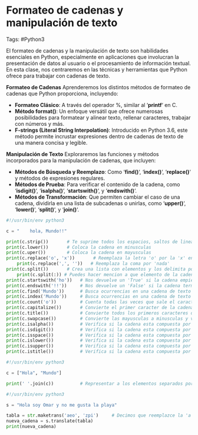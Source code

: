 # Formateo de cadenas y manipulación de texto 

Tags: #Python3 

El formateo de cadenas y la manipulación de texto son habilidades esenciales en Python, especialmente en aplicaciones que involucran la presentación de datos al usuario o el procesamiento de información textual. En esta clase, nos centraremos en las técnicas y herramientas que Python ofrece para trabajar con cadenas de texto.

**Formateo de Cadenas**
Aprenderemos los distintos métodos de formateo de cadenas que Python proporciona, incluyendo:

- **Formateo Clásico**: A través del operador %, similar al ‘**printf**‘ en C.
- **Método format()**: Un enfoque versátil que ofrece numerosas posibilidades para formatear y alinear texto, rellenar caracteres, trabajar con números y más.
- **F-strings (Literal String Interpolation)**: Introducido en Python 3.6, este método permite incrustar expresiones dentro de cadenas de texto de una manera concisa y legible.

**Manipulación de Texto**
Exploraremos las funciones y métodos incorporados para la manipulación de cadenas, que incluyen:

- **Métodos de Búsqueda y Reemplazo**: Como ‘**find()**‘, ‘**index()**‘, ‘**replace()**‘ y métodos de expresiones regulares.
- **Métodos de Prueba**: Para verificar el contenido de la cadena, como ‘**isdigit()**‘, ‘**isalpha()**‘, ‘**startswith()**‘, y ‘**endswith()**‘.
- **Métodos de Transformación**: Que permiten cambiar el caso de una cadena, dividirla en una lista de subcadenas o unirlas, como ‘**upper()**‘, ‘**lower()**‘, ‘**split()**‘, y ‘**join()**‘.


```python 
#!/usr/bin/env python3 

c = "    hola, Mundo!!"

print(c.strip())       # Te suprime todos los espacios, saltos de linea, tabulaciones, etc...
print(c.lower())       # Coloca la cadena en minusculas 
print(c.uper())        # Coloca la cadena en mayusculas
print(c.replace('o', 'x'))       # Reemplaza la letra 'o' por la 'x' en toda la cadena
	print(c.replace(',', ''))   # Reemplaza la coma por 'nada'
print(c.split())       # Crea una lista con elementos y los delimita por una coma ',' refiriendose al espacio
	print(c.split(:)) # Puedes hacer mencion a que elemento de la cadena quieres usar como delimitador 
print(c.startswith('ho'))   # Nos devuelve un 'True' si la cadena empieza con 'Ho' 
print(c.endswith('!!'))     # Nos devuelve un 'False' si la cadena termina con '!!' 
print(c.find('Mundo'))      # Busca ocurrencias en una cadena de texto y devuelve la posicion inicial de la palabra
print(c.index('Mundo'))     # Busca ocurrencias en una cadena de texto y si no existe te marca un error 
print(c.count('o'))         # Cuenta todas las veces que sale el caracter 'o' en toda la cadena
print(c.capitalize())       # Convierte el primer caracter de la cadena a mayuscula
print(c.title())            # Convierte todos los primeros caracteres de la cadena a mayusculas 
print(c.swapcase())         # Convierte las mayusculas a minusculas y viceversa
print(c.isalpha())          # Verifica si la cadena esta compuesta por caracteres del alfabeto y devuelve un 'True'
print(c.isdigit())          # Verifica si la cadena esta compuesta por caracteres numericos y devuelve un 'True'
print(c.isspace())          # Verifica si la cadena esta compuesta por un espacio y devuelve un 'True'
print(c.islower())          # Verifica si la cadena esta compuesta por minusculas y devuelve un 'True'
print(c.isupper())          # Verifica si la cadena esta compuesta por mayusculas y devuelve un 'True'
print(c.istitle())          # Verifica si la cadena esta compuesta por palabras de titulo y devuelve un 'True'
```

```python 
#!/usr/bin/env python3 

c = ["Hola", "Mundo"]

print(' '.join(c))          # Representar a los elementos separados por un espacio 
```

```python 
#!/usr/bin/env python3 

s = "Hola soy Omar y no me gusta la playa"

tabla = str.maketrans('aeo', 'zpi')     # Decimos que reemplazce la 'a' por 'z', la 'e' por 'p' y asi sucesivamente
nueva_cadena = s.translate(tabla)
print(nueva_cadena)
```
